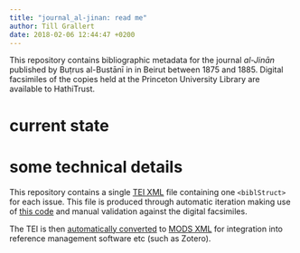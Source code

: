 ```yaml
---
title: "journal_al-jinan: read me"
author: Till Grallert
date: 2018-02-06 12:44:47 +0200
---
```


This repository contains bibliographic metadata for the journal *al-Jinān* published by Buṭrus al-Bustānī in in Beirut between 1875 and 1885. Digital facsimiles of the copies held at the Princeton University Library are available to HathiTrust. 

# current state

# some technical details

This repository contains a single [TEI XML][source] file containing one `<biblStruct>` for each issue. This file is produced through automatic iteration making use of [this code](https://www.github.com/OpenArabicPE/generate_metadata-through-iteration) and manual validation against the digital facsimiles.

The TEI is then [automatically converted](https://www.github.com/OpenArabicPE/convert_tei-to-mods) to [MODS XML][mods] for integration into reference management software etc (such as Zotero).


[source]: tei/al-jinan.TEIP5.xml
[mods]: metadata/al-jinan.MODS.xml